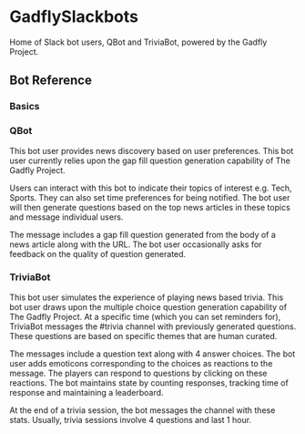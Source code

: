 # GadflySlackbots
Home of Slack bot users, QBot and TriviaBot, powered by the Gadfly Project.

## Bot Reference
### Basics

### QBot
This bot user provides news discovery based on user preferences. This bot user currently relies upon the gap fill question generation capability of The Gadfly Project. 

Users can interact with this bot to indicate their topics of interest e.g. Tech, Sports. They can also set time preferences for being notified. The bot user will then generate questions based on the top news articles in these topics and message individual users. 

The message includes a gap fill question generated from the body of a news article along with the URL. The bot user occasionally asks for feedback on the quality of question generated. 

### TriviaBot
This bot user simulates the experience of playing news based trivia. This bot user draws upon the multiple choice question generation capability of The Gadfly Project. At a specific time (which you can set reminders for), TriviaBot messages the #trivia channel with previously generated questions. These questions are based on specific themes that are human curated. 

The messages include a question text along with 4 answer choices. The bot user adds emoticons corresponding to the choices as reactions to the message. The players can respond to questions by clicking on these reactions. The bot maintains state by counting responses, tracking time of response and maintaining a leaderboard. 

At the end of a trivia session, the bot messages the channel with these stats. Usually, trivia sessions involve 4 questions and last 1 hour. 
